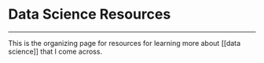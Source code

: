 # Data Science Resources


---
This is the organizing page for resources for learning more about [[data science]] that I come across.